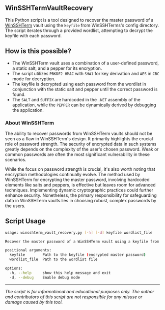 ## WinSSHTermVaultRecovery
This Python script is a tool designed to recover the master password of a [WinSSHTerm](https://winsshterm.blogspot.com) vault using the `keyfile` from WinSSHTerms's config directory. The script iterates through a provided wordlist, attempting to decrypt the keyfile with each password.

## How is this possible?
- The WinSSHTerm vault uses a combination of a user-defined password, a static salt, and a pepper for its encryption.
- The script utilizes `PBKDF2 HMAC` with `SHA1` for key derivation and `AES` in `CBC` mode for decryption.
- The keyfile is decrypted using each password from the wordlist in conjunction with the static salt and pepper until the correct password is found.
- The `SALT` and `SUFFIX` are hardcoded in the `.NET` assembly of the application, while the `PEPPER` can be dynamically derived by debugging the application.

### About WinSSHTerm
The ability to recover passwords from WinSSHTerm vaults should not be seen as a flaw in WinSSHTerm's design. It primarily highlights the crucial role of password strength. The security of encrypted data in such systems greatly depends on the complexity of the user's chosen password. Weak or common passwords are often the most significant vulnerability in these scenarios. 

While the focus on password strength is crucial, it's also worth noting that encryption methodologies continually evolve. The method used by WinSSHTerm for encrypting the master password, involving hardcoded elements like salts and peppers, is effective but leaves room for advanced techniques. Implementing dynamic cryptographic practices could further enhance security. Nonetheless, the primary responsibility for safeguarding data in WinSSHTerm vaults lies in choosing robust, complex passwords by the users.

## Script Usage
```bash
usage: winsshterm_vault_recovery.py [-h] [-d] keyfile wordlist_file

Recover the master password of a WinSSHTerm vault using a keyfile from the config directory.

positional arguments:
  keyfile        Path to the keyfile (encrypted master password)
  wordlist_file  Path to the wordlist file

options:
  -h, --help     show this help message and exit
  -d, --debug    Enable debug mode
```

---

*The script is for informational and educational purposes only. The author and contributors of this script are not responsible for any misuse or damage caused by this tool.* <!-- meme -->

